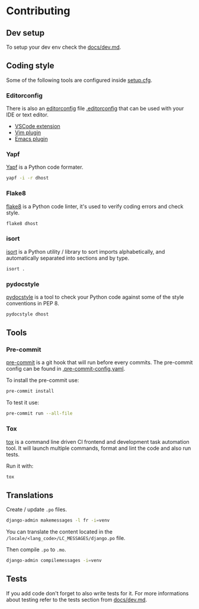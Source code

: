 # Contributing

## Dev setup

To setup your dev env check the [docs/dev.md](https://github.com/dhost-project/dhost/blob/master/docs/dev.md).

## Coding style

Some of the following tools are configured inside [setup.cfg](https://github.com/dhost-project/dhost/blob/master/setup.cfg).

### Editorconfig

There is also an [editorconfig]((https://editorconfig.org/)) file [.editorconfig](https://github.com/dhost-project/dhost/blob/master/.editorconfig) that can be used with your IDE or text editor.

* [VSCode extension](https://marketplace.visualstudio.com/items?itemName=EditorConfig.EditorConfig)
* [Vim plugin](https://github.com/editorconfig/editorconfig-vim)
* [Emacs plugin](https://github.com/editorconfig/editorconfig-emacs)

### Yapf

[Yapf](https://pypi.org/project/yapf/) is a Python code formater.

```sh
yapf -i -r dhost
```

### Flake8

[flake8](https://flake8.pycqa.org/en/latest/) is a Python code linter, it's used to verify coding errors and check style.

```sh
flake8 dhost
```

### isort

[isort](https://pycqa.github.io/isort/) is a Python utility / library to sort imports alphabetically, and automatically separated into sections and by type.

```sh
isort .
```

### pydocstyle

[pydocstyle](https://pycodestyle.pycqa.org/en/latest/) is a tool to check your Python code against some of the style conventions in PEP 8.

```sh
pydocstyle dhost
```

## Tools

### Pre-commit

[pre-commit](https://pre-commit.com/) is a git hook that will run before every commits. The pre-commit config can be found in [.pre-commit-config.yaml](https://github.com/dhost-project/dhost/blob/master/.pre-commit-config.yaml).

To install the pre-commit use:

```sh
pre-commit install
```

To test it use:

```sh
pre-commit run --all-file
```

### Tox

[tox](https://pypi.org/project/tox/) is a command line driven CI frontend and development task automation tool. It will launch multiple commands, format and lint the code and also run tests.

Run it with:

```sh
tox
```

## Translations

Create / update `.po` files.

```sh
django-admin makemessages -l fr -i=venv
```

You can translate the content located in the `/locale/<lang_code>/LC_MESSAGES/django.po` file.

Then compile `.po` to `.mo`.

```sh
django-admin compilemessages -i=venv
```

## Tests

If you add code don't forget to also write tests for it. For more informations about testing refer to the tests section from [docs/dev.md](https://github.com/dhost-project/dhost/blob/master/docs/dev.md).

